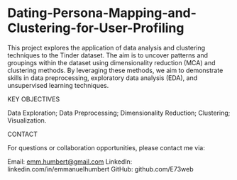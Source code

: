 # Dating-Persona-Mapping-and-Clustering-for-User-Profiling

This project explores the application of data analysis and clustering techniques to the Tinder dataset. The aim is to uncover patterns and groupings 
within the dataset using dimensionality reduction (MCA) and clustering methods. By leveraging these methods, we aim to demonstrate skills in data preprocessing, 
exploratory data analysis (EDA), and unsupervised learning techniques.


KEY OBJECTIVES

Data Exploration; Data Preprocessing; Dimensionality Reduction; Clustering; Visualization.


CONTACT

For questions or collaboration opportunities, please contact me via:

Email: emm.humbert@gmail.com
LinkedIn: linkedin.com/in/emmanuelhumbert
GitHub: github.com/E73web


